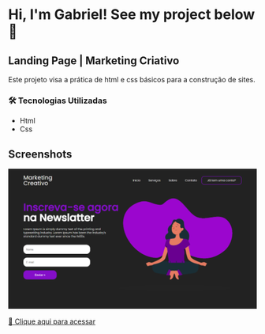# Hi, I'm Gabriel! See my project below  👋

## Landing Page | Marketing Criativo

Este projeto visa a prática de html e css básicos para a construção de sites.

### 🛠 Tecnologias Utilizadas

- Html
- Css
## Screenshots

![preview](./github/preview.png)

[🔗 Clique aqui para acessar](https://gabrielvictorino8266.github.io/)
